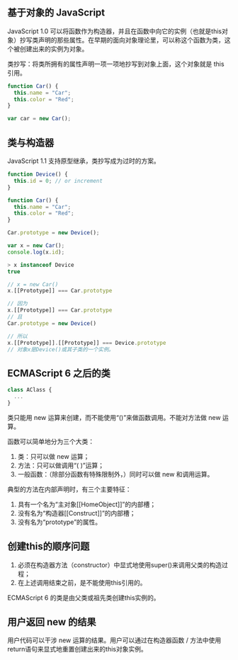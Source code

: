 ## 基于对象的 JavaScript
JavaScript 1.0 可以将函数作为构造器，并且在函数中向它的实例（也就是this对象）抄写类声明的那些属性。在早期的面向对象理论里，可以称这个函数为类，这个被创建出来的实例为对象。



类抄写：将类所拥有的属性声明一项一项地抄写到对象上面，这个对象就是 this 引用。

```javascript
function Car() {
  this.name = "Car";
  this.color = "Red";
}

var car = new Car();
```

## 类与构造器
JavaScript 1.1 支持原型继承，类抄写成为过时的方案。

```javascript
function Device() {
  this.id = 0; // or increment
}

function Car() {
  this.name = "Car";
  this.color = "Red";
}

Car.prototype = new Device();

var x = new Car();
console.log(x.id);

> x instanceof Device
true

// x = new Car()
x.[[Prototype]] === Car.prototype

// 因为
x.[[Prototype]] === Car.prototype
// 且
Car.prototype = new Device()

// 所以
x.[[Prototype]].[[Prototype]] === Device.prototype
// 对象x是Device()或其子类的一个实例。
```

## ECMAScript 6 之后的类
```javascript
class AClass {
  ...
}
```

类只能用 new 运算来创建，而不能使用“()”来做函数调用。不能对方法做 new 运算。



函数可以简单地分为三个大类：

1. 类：只可以做 new 运算；
2. 方法：只可以做调用“( )”运算；
3. 一般函数：（除部分函数有特殊限制外，）同时可以做 new 和调用运算。



典型的方法在内部声明时，有三个主要特征：

1. 具有一个名为“主对象[[HomeObject]]”的内部槽；
2. 没有名为“构造器[[Construct]]”的内部槽；
3. 没有名为“prototype”的属性。

## 创建this的顺序问题
1. 必须在构造器方法（constructor）中显式地使用super()来调用父类的构造过程；
2. 在上述调用结束之前，是不能使用this引用的。

ECMAScript 6 的类是由父类或祖先类创建this实例的。

## 用户返回 new 的结果
用户代码可以干涉 new 运算的结果。用户可以通过在构造器函数 / 方法中使用return语句来显式地重置创建出来的this对象实例。

